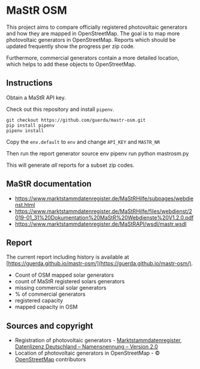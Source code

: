 MaStR OSM
=========
This project aims to compare officially registered photovoltaic generators and how they are mapped in OpenStreetMap.
The goal is to map more photovoltaic generators in OpenStreetMap. Reports which should be updated frequently show the progress per zip code.

Furthermore, commercial generators contain a more detailed location, which helps to add these objects to OpenStreetMap.

Instructions
------------
Obtain a MaStR API key.

Check out this repository and install `pipenv`.

    git checkout https://github.com/guerda/mastr-osm.git
    pip install pipenv
    pipenv install

Copy the `env.default` to `env` and change `API_KEY` and `MASTR_NR`

Then run the report generator
    source env
    pipenv run python mastrosm.py

This will generate _all_ reports for a subset zip codes.


MaStR documentation
-------------------
* https://www.marktstammdatenregister.de/MaStRHilfe/subpages/webdienst.html
* https://www.marktstammdatenregister.de/MaStRHilfe/files/webdienst/2019-01_31%20Dokumentation%20MaStR%20Webdienste%20V1.2.0.pdf
* https://www.marktstammdatenregister.de/MaStRAPI/wsdl/mastr.wsdl


Report
------
The current report including history is available at [https://guerda.github.io/mastr-osm/](https://guerda.github.io/mastr-osm/).

* Count of OSM mapped solar generators
* count of MaStR registered solars generators
* missing commercial solar generators
* % of commercial generators
* registered capacity
* mapped capacity in OSM

Sources and copyright
---------------------
* Registration of photovoltaic generators - [Marktstammdatenregister](https://www.marktstammdatenregister.de/MaStR/), [Datenlizenz Deutschland – Namensnennung – Version 2.0](https://www.govdata.de/dl-de/by-2-0)
* Location of photovoltaic generators in OpenStreetMap - &copy; [OpenStreetMap](https://www.openstreetmap.org/copyright) contributors

